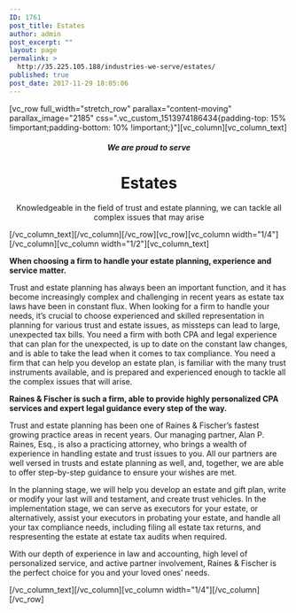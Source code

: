 ```yaml
---
ID: 1761
post_title: Estates
author: admin
post_excerpt: ""
layout: page
permalink: >
  http://35.225.105.188/industries-we-serve/estates/
published: true
post_date: 2017-11-29 18:05:06
---
```

[vc_row full_width="stretch_row" parallax="content-moving" parallax_image="2185" css=".vc_custom_1513974186434{padding-top: 15% !important;padding-bottom: 10% !important;}"][vc_column][vc_column_text]
<h5 style="text-align: center;">We are proud to serve</h5>
<h1 style="text-align: center;">Estates</h1>
<p style="text-align: center;">Knowledgeable in the field of trust and estate planning, we can tackle all complex issues that may arise</p>
[/vc_column_text][/vc_column][/vc_row][vc_row][vc_column width="1/4"][/vc_column][vc_column width="1/2"][vc_column_text]
<p style="font-weight: 400;"><b><strong>When choosing a firm to handle your estate planning, experience and service matter.</strong></b></p>
<p style="font-weight: 400;">Trust and estate planning has always been an important function, and it has become increasingly complex and challenging in recent years as estate tax laws have been in constant flux. When looking for a firm to handle your needs, it’s crucial to choose experienced and skilled representation in planning for various trust and estate issues, as missteps can lead to large, unexpected tax bills. You need a firm with both CPA and legal experience that can plan for the unexpected, is up to date on the constant law changes, and is able to take the lead when it comes to tax compliance. You need a firm that can help you develop an estate plan, is familiar with the many trust instruments available, and is prepared and experienced enough to tackle all the complex issues that will arise.</p>
<p style="font-weight: 400;"><b><strong>Raines &amp; Fischer is such a firm, able to provide highly personalized CPA services and expert legal guidance every step of the way.</strong></b></p>
<p style="font-weight: 400;">Trust and estate planning has been one of Raines &amp; Fischer’s fastest growing practice areas in recent years. Our managing partner, Alan P. Raines, Esq., is also a practicing attorney, who brings a wealth of experience in handling estate and trust issues to you. All our partners are well versed in trusts and estate planning as well, and, together, we are able to offer step-by-step guidance to ensure your wishes are met.</p>
<p style="font-weight: 400;">In the planning stage, we will help you develop an estate and gift plan, write or modify your last will and testament, and create trust vehicles. In the implementation stage, we can serve as executors for your estate, or alternatively, assist your executors in probating your estate, and handle all your tax compliance needs, including filing all estate tax returns, and respresenting the estate at estate tax audits when required.</p>
<p style="font-weight: 400;">With our depth of experience in law and accounting, high level of personalized service, and active partner involvement, Raines &amp; Fischer is the perfect choice for you and your loved ones’ needs.</p>
[/vc_column_text][/vc_column][vc_column width="1/4"][/vc_column][/vc_row]